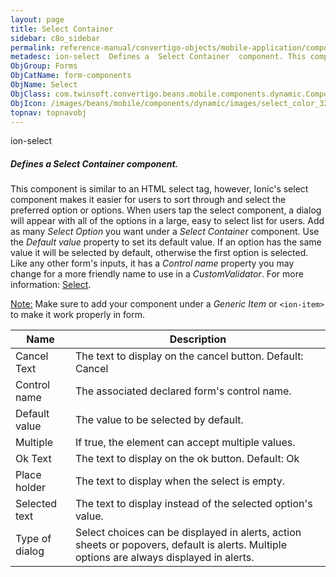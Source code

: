 ```yaml
---
layout: page
title: Select Container
sidebar: c8o_sidebar
permalink: reference-manual/convertigo-objects/mobile-application/components/form-components/select-container/
metadesc: ion-select  Defines a  Select Container  component. This component is similar to an HTML select tag, however, Ionic's select component makes it easier
ObjGroup: Forms
ObjCatName: form-components
ObjName: Select
ObjClass: com.twinsoft.convertigo.beans.mobile.components.dynamic.ComponentManager$1
ObjIcon: /images/beans/mobile/components/dynamic/images/select_color_32x32.png
topnav: topnavobj
---
```

ion-select
##### Defines a <i>Select Container</i> component.
This component is similar to an HTML select tag, however, Ionic's select component makes it easier for users to sort through and select the preferred option or options. When users tap the select component, a dialog will appear with all of the options in a large, easy to select list for users.
Add as many <i>Select Option</i> you want under a <i>Select Container</i> component.
Use the <i>Default value</i> property to set its default value. If an option has the same value it will be selected by default, otherwise the first option is selected.
Like any other form's inputs, it has a <i>Control name</i> property you may change for a more friendly name to use in a <i>CustomValidator</i>.
For more information: <a href='https://ionicframework.com/docs/v3/components/#select' target='_blank'>Select</a>.

<span class='orangetwinsoft'><u>Note:</u></span> Make sure to add your component under a <i>Generic Item</i> or <code>&lt;ion-item&gt;</code> to make it work properly in form.

Name | Description 
--- | ---
Cancel Text | The text to display on the cancel button. Default: Cancel
Control name | The associated declared form's control name.
Default value | The value to be selected by default.
Multiple | If true, the element can accept multiple values.
Ok Text | The text to display on the ok button. Default: Ok
Place holder | The text to display when the select is empty.
Selected text | The text to display instead of the selected option's value.
Type of dialog | Select choices can be displayed in alerts, action sheets or popovers, default is alerts. Multiple options are always displayed in alerts.

